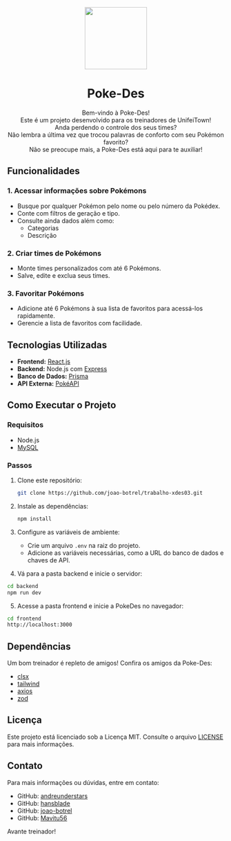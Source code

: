 <div align="center">
<img src="https://ik.imagekit.io/tkezpqj1f/pokebola.png?updatedAt=1734069385839" width="144">

<h1>Poke-Des</h1>
</div>

<div align="center">
Bem-vindo à Poke-Des!<br /> 
Este é um projeto desenvolvido para os treinadores de UnifeiTown!<br />
Anda perdendo o controle dos seus times?<br />
Não lembra a última vez que trocou palavras de conforto com seu Pokémon favorito?<br />
Não se preocupe mais, a Poke-Des está aqui para te auxiliar!
</div>

## Funcionalidades

### 1. Acessar informações sobre Pokémons
- Busque por qualquer Pokémon pelo nome ou pelo número da Pokédex.
- Conte com filtros de geração e tipo. 
- Consulte ainda dados além como:
  - Categorias
  - Descrição

### 2. Criar times de Pokémons
- Monte times personalizados com até 6 Pokémons.
- Salve, edite e exclua seus times.

### 3. Favoritar Pokémons
- Adicione até 6 Pokémons à sua lista de favoritos para acessá-los rapidamente.
- Gerencie a lista de favoritos com facilidade.

## Tecnologias Utilizadas
- **Frontend:** [React.js](https://react.dev/)
- **Backend:** Node.js com [Express](https://expressjs.com/)
- **Banco de Dados:** [Prisma](https://www.prisma.io/)
- **API Externa:** [PokéAPI](https://pokeapi.co/)

## Como Executar o Projeto

### Requisitos
- Node.js
- [MySQL](https://www.mysql.com/)

### Passos

1. Clone este repositório:
   ```bash
   git clone https://github.com/joao-botrel/trabalho-xdes03.git
   ```

2. Instale as dependências:
   ```bash
   npm install
   ```

3. Configure as variáveis de ambiente:
   - Crie um arquivo `.env` na raiz do projeto.
   - Adicione as variáveis necessárias, como a URL do banco de dados e chaves de API.

4. Vá para a pasta backend e inicie o servidor:
```bash
cd backend
npm run dev
 ```

5. Acesse a pasta frontend e inicie a PokeDes no navegador:
```bash
cd frontend
http://localhost:3000
 ```

## Dependências
Um bom treinador é repleto de amigos! Confira os amigos da Poke-Des:
- [clsx](https://www.npmjs.com/package/clsx)
- [tailwind](https://tailwindcss.com/)
- [axios](https://axios-http.com/)
- [zod](https://zod.dev/)

## Licença
Este projeto está licenciado sob a Licença MIT. Consulte o arquivo [LICENSE](LICENSE) para mais informações.

## Contato
Para mais informações ou dúvidas, entre em contato:
- GitHub: [andreunderstars](https://github.com/andreunderstars)<br />
- GitHub: [hansblade](https://github.com/hansblade)<br />
- GitHub: [joao-botrel](https://github.com/joao-botrel)<br />
- GitHub: [Mavitu56](https://github.com/Mavitu56)<br />

Avante treinador!

